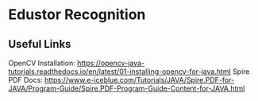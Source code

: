 # Edustor Recognition

## Useful Links
OpenCV Installation: https://opencv-java-tutorials.readthedocs.io/en/latest/01-installing-opencv-for-java.html
Spire PDF Docs: https://www.e-iceblue.com/Tutorials/JAVA/Spire.PDF-for-JAVA/Program-Guide/Spire.PDF-Program-Guide-Content-for-JAVA.html